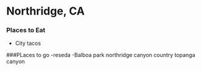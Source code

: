 # Northridge, CA

### Places to Eat
- City tacos

###PLaces to go
-reseda
-Balboa park
northridge
canyon country
topanga canyon
